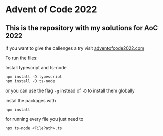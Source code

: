 # Advent of Code 2022

## This is the repository with my solutions for AoC 2022

If you want to give the callenges a try visit [adventofcode2022.com](https://adventofcode.com/2022)

To run the files:

Install typescript and ts-node
```
npm install -D typescript
npm install -D ts-node
```
or you can use the flag `-g` instead of `-D` to install them globally

instal the packages with
```
npm install
```

for running every file you just need to
```
npx ts-node <FilePath>.ts
```

